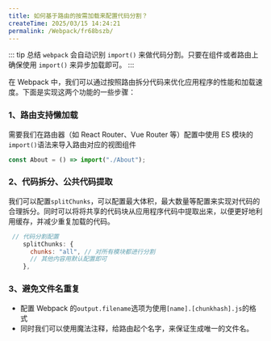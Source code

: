 ```yaml
---
title: 如何基于路由的按需加载来配置代码分割？
createTime: 2025/03/15 14:24:21
permalink: /Webpack/fr68bszb/
---
```


::: tip 总结
`webpack` 会自动识别 `import()` 来做代码分割。只要在组件或者路由上确保使用 `import()` 来异步加载即可。
:::

在 Webpack 中，我们可以通过按照路由拆分代码来优化应用程序的性能和加载速度。下面是实现这两个功能的一些步骤：

### 1、路由支持懒加载

需要我们在路由器（如 React Router、Vue Router 等）配置中使用 ES 模块的`import()`语法来导入路由对应的视图组件

```js
const About = () => import("./About");
```

### 2、代码拆分、公共代码提取

我们可以配置`splitChunks`，可以配置最大体积，最大数量等配置来实现对代码的合理拆分。同时可以将将共享的代码块从应用程序代码中提取出来，以便更好地利用缓存，并减少重复加载的代码。

```js
 // 代码分割配置
    splitChunks: {
      chunks: "all", // 对所有模块都进行分割
      // 其他内容用默认配置即可
    },
```

### 3、避免文件名重复

- 配置 Webpack 的`output.filename`选项为使用`[name].[chunkhash].js`的格式
- 同时我们可以使用魔法注释，给路由起个名字，来保证生成唯一的文件名。
